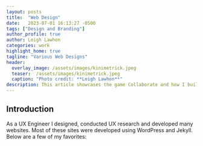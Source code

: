 ```yaml
---
layout: posts
title:  "Web Design"
date:   2023-07-01 16:13:27 -0500
tags: ["Design and Branding"]
author_profile: true
author: Leigh Lawhon
categories: work
highlight_home: true
tagline: "Various Web Designs"
header:
  overlay_image: /assets/images/kinimetrick.jpeg
  teaser:  /assets/images/kinimetrick.jpeg
  caption: "Photo credit: **Leigh Lawhon**"
description: This article showcases the game Collaborate and how I build it.
---
```


## Introduction
As a UX Engineer I designed, conducted UX research and developed many websites. Most of these sites were developed using WordPress and Jekyll. Below are a few of my favorites:


<div id="nanogallery2"></div>
<script>
  $("#nanogallery2").nanogallery2({
  // ### gallery settings ###
  thumbnailHeight:  150,
  thumbnailWidth:   150,
  itemsBaseURL:     '/assets/images/',

  // ### gallery content ###
  items: [
      { src: 'aclu.jpeg', srct: 'aclu.jpeg' },
      { src: 'kinimetrick.jpeg', srct: 'kinimetrick.jpeg' },
      { src: 'lng.png', srct: 'lng.png' },
      { src: 'collabup.png', srct: 'collabup.png' },
      { src: 'virge.jpeg', srct: 'virge.jpeg' },

  ]
});
</script>